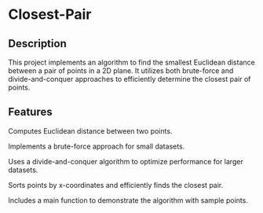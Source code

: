 # Closest-Pair

## Description

This project implements an algorithm to find the smallest Euclidean distance between a pair of points in a 2D plane. It utilizes both brute-force and divide-and-conquer approaches to efficiently determine the closest pair of points.

## Features

Computes Euclidean distance between two points.

Implements a brute-force approach for small datasets.

Uses a divide-and-conquer algorithm to optimize performance for larger datasets.

Sorts points by x-coordinates and efficiently finds the closest pair.

Includes a main function to demonstrate the algorithm with sample points.
